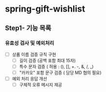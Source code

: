 # spring-gift-wishlist

## Step1- 기능 목록

### 유효성 검사 및 예외처리
- [ ] 상품 이름 검증 규칙 구현
  - [ ] 길이 검증 (공백 포함 최대 15자)
  - [ ] 특수 문자 검증 ( 허용 : (), [], +. -, &, /, _)
  - [ ] "카카오" 포함 문구 검증 ( 담당 MD 협의 필요)
- [ ] 예외 처리 응답 개선
  - [ ] 구체적 오류 메시지 제공